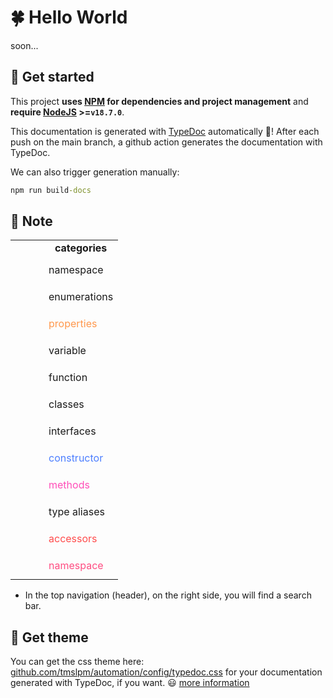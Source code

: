 # 🍀 Hello World

soon...

## 🚦 Get started

This project **uses [NPM](https://docs.npmjs.com/getting-started)
for dependencies and project management** and **require [NodeJS](https://nodejs.org/fr) >=`v18.7.0`**.

This documentation is generated with [TypeDoc](https://typedoc.org/)
automatically 🍻! After each push on the main branch, a github action
generates the documentation with TypeDoc.

We can also trigger generation manually:

```cmd
npm run build-docs
```

## 📒 Note

<table style="width:100%;">
    <tr>
        <td style="width:37px"></td>
        <td style="text-align:center;font-weight:bold">categories</td>
    </tr>
    <tr>
        <td style="text-align:center"><svg class="tsd-kind-icon" viewBox="0 0 24 24"><use href="#icon-1"></use></svg></td>
        <td style="color:var(--color-ts-namespace)">namespace</td>
    </tr>
    <tr>
        <td style="text-align:center"><svg class="tsd-kind-icon" viewBox="0 0 24 24"><use href="#icon-8"></use></svg></td>
        <td style="color:var(--color-ts-enum)">enumerations</td>
    </tr>
    <tr>
        <td style="text-align:center"><svg class="tsd-kind-icon" viewBox="0 0 24 24"><use href="#icon-16"></use></svg></td>
        <td style="color:#ff984d">properties</td>
    </tr>
    <tr>
        <td style="text-align:center"><svg class="tsd-kind-icon" viewBox="0 0 24 24"><use href="#icon-32"></use></svg></td>
        <td style="color:var(--color-ts-variable)">variable</td>
    </tr>
    <tr>
        <td style="text-align:center"><svg class="tsd-kind-icon" viewBox="0 0 24 24"><use href="#icon-64"></use></svg></td>
        <td style="color:var(--color-ts-function)">function </td>
    </tr>
    <tr>
        <td style="text-align:center"><svg class="tsd-kind-icon" viewBox="0 0 24 24"><use href="#icon-128"></use></svg></td>
        <td style="color:var(--color-ts-class)">classes</td>
    </tr>
    <tr>
        <td style="text-align:center"><svg class="tsd-kind-icon" viewBox="0 0 24 24"><use href="#icon-256"></use></svg></td>
        <td style="color:var(--color-ts-interface)">interfaces</td>
    </tr>
       <tr>
        <td style="text-align:center"><svg class="tsd-kind-icon" viewBox="0 0 24 24"><use href="#icon-512"></use></svg></td>
        <td style="color:#4d7fff">constructor</td>
    </tr>
       <tr>
        <td style="text-align:center"><svg class="tsd-kind-icon" viewBox="0 0 24 24"><use href="#icon-2048"></use></svg></td>
        <td style="color:#ff4db8">methods</td>
    </tr>
       <tr>
        <td style="text-align:center"><svg class="tsd-kind-icon" viewBox="0 0 24 24"><use href="#icon-65536"></use></svg></td>
        <td style="color:var(--color-ts-type-alias)">type aliases</td>
    </tr>
       <tr>
        <td style="text-align:center"><svg class="tsd-kind-icon" viewBox="0 0 24 24"><use href="#icon-262144"></use></svg></td>
        <td style="color:#ff4d4d">accessors</td>
    </tr>
    <tr>
        <td style="text-align:center"><svg class="tsd-kind-icon" viewBox="0 0 24 24"><use href="#icon-4194304"></use></svg></td>
        <td style="color:#ff4d82">namespace</td>
    </tr>
</table>

- In the top navigation (header), on the right side, you will find a search bar.

## 🎨 Get theme

You can get the css theme here: [github.com/tmslpm/automation/config/typedoc.css](https://github.com/tmslpm/automation/blob/main/config/typedoc.css) for your documentation generated with TypeDoc, if you want. 😃 <a href="https://typedoc.org/guides/themes/" title="open typedoc.org" target="_blank">more information</a>
